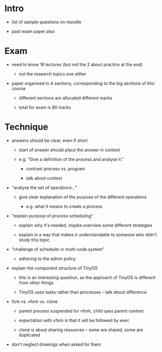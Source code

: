 # Intro

* list of sample questions on moodle

* past exam paper also

# Exam

* need to know 16 lectures (but not the 2 about practice at the end)

    * not the research topics one either

* paper organised in 4 sections, corresponding to the big sections of this course

    * different sections are allocated different marks

    * total for exam is 80 marks

# Technique

* answers should be clear, even if short

    * start of answer should place the answer in context

    * e.g. "Give a definition of the process and analyse it."

        * contrast process vs. program

        * talk about context

* "analyse the set of operations…"

    * give clear explanation of the purpose of the different operations

        * e.g. what it means to create a process

* "explain purpose of process scheduling"

    * explain why it's needed, maybe overview some different strategies

    * explain in a way that makes it understandable to someone who didn't study this topic

* "challenge of scheduler in multi-code system"

    * adhering to the admin policy

* explain the component structure of TinyOS

    * this is an interesting question, as the approach of TinyOS is different from other things

    * TinyOS uses tasks rather than processes – talk about difference

* fork vs. vfork vs. clone

    * parent process suspended for vfork, child uses parent context

    * expectation with vfork is that it will be followed by exec

    * clone is about sharing resources – some are shared, some are duplicated

* don't neglect drawings when asked for them

